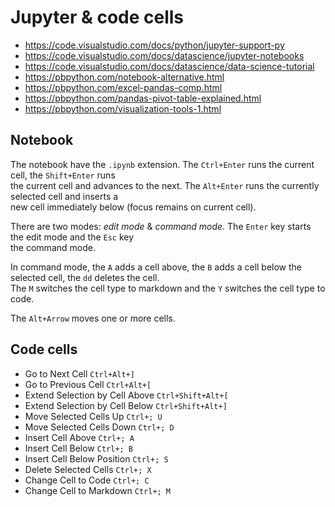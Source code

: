 # Jupyter & code cells


- https://code.visualstudio.com/docs/python/jupyter-support-py
- https://code.visualstudio.com/docs/datascience/jupyter-notebooks
- https://code.visualstudio.com/docs/datascience/data-science-tutorial
- https://pbpython.com/notebook-alternative.html
- https://pbpython.com/excel-pandas-comp.html
- https://pbpython.com/pandas-pivot-table-explained.html
- https://pbpython.com/visualization-tools-1.html


## Notebook

The notebook have the `.ipynb` extension.  The `Ctrl+Enter` runs the current cell, the `Shift+Enter` runs  
the current cell and advances to the next. The `Alt+Enter` runs the currently selected cell and inserts a  
new cell immediately below (focus remains on current cell).  


There are two modes: *edit mode* & *command mode*. The `Enter` key starts the edit mode and the `Esc` key  
the command mode.  

In command mode, the `A` adds a cell above, the `B` adds a cell below the selected cell, the `dd` deletes the cell.  
The `M` switches the cell type to markdown and the `Y` switches the cell type to code. 

The `Alt+Arrow` moves one or more cells.  

## Code cells

- Go to Next Cell 	`Ctrl+Alt+]`
- Go to Previous Cell 	`Ctrl+Alt+[`
- Extend Selection by Cell Above 	`Ctrl+Shift+Alt+[`
- Extend Selection by Cell Below 	`Ctrl+Shift+Alt+]`
- Move Selected Cells Up 	`Ctrl+; U`
- Move Selected Cells Down 	`Ctrl+; D`
- Insert Cell Above 	`Ctrl+; A`
- Insert Cell Below 	`Ctrl+; B`
- Insert Cell Below Position 	`Ctrl+; S`
- Delete Selected Cells 	`Ctrl+; X`
- Change Cell to Code 	`Ctrl+; C`
- Change Cell to Markdown 	`Ctrl+; M`
